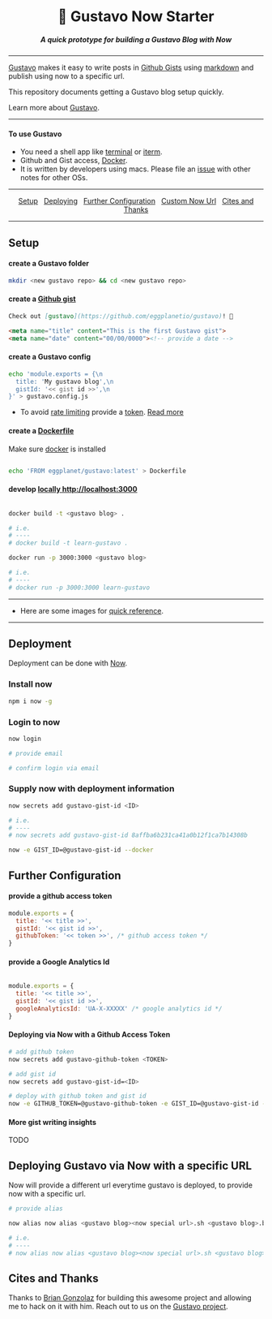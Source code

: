 <h1 align="center">👨 Gustavo Now Starter</h1>

<h5 align="center">A quick prototype for building a Gustavo Blog with Now</h5>

---

[Gustavo](https://github.com/eggplanetio/gustavo) makes it easy to write posts in [Github Gists](https://gist.github.com/) using [markdown](https://daringfireball.net/projects/markdown/) and publish using now to a specific url.

This repository documents getting a Gustavo blog setup quickly. 

Learn more about [Gustavo](https://github.com/eggplanetio/gustavo).

---

#### To use Gustavo 

-  You need a shell app like [terminal](https://lifehacker.com/5857046/the-best-terminal-emulator-for-mac-os-x) or [iterm](https://www.iterm2.com/version3.html). 
-  Github and Gist access, [Docker](https://www.docker.com/). 
-  It is written by developers using macs. Please file an [issue](https://github.com/eggplanetio/gustavo/issues) with other notes for other OSs.

---

<p align="center">
  <a href="#setup">Setup</a>&nbsp;&nbsp;
   <a href="#deploy">Deploying</a>&nbsp;&nbsp;
  <a href="#further-configuration">Further Configuration</a>&nbsp;&nbsp;
  <a href="#custom-url">Custom Now Url</a>&nbsp;&nbsp;
  <a href="#cite">Cites and Thanks</a>
</p>

---

<h2 id="setup">Setup</h2>

#### create a Gustavo folder
```bash
mkdir <new gustavo repo> && cd <new gustavo repo>
```

#### create a [Github gist](https://gist.github.com/)
```md
Check out [gustavo](https://github.com/eggplanetio/gustavo)! 🚀

<meta name="title" content="This is the first Gustavo gist">
<meta name="date" content="00/00/0000"><!-- provide a date -->

```

#### create a Gustavo config
```bash
echo 'module.exports = {\n
  title: 'My gustavo blog',\n
  gistId: '<< gist id >>',\n
}' > gustavo.config.js  
```

-  To avoid [rate limiting](https://github.com/dflydev/embed-github-gist/issues/10) provide a [token](https://help.github.com/articles/creating-a-personal-access-token-for-the-command-line/). [Read more](#urther-configuration)

#### create a [Dockerfile](https://docs.docker.com/engine/reference/builder/)

Make sure [docker](https://www.docker.com/docker-mac) is installed

```bash

echo 'FROM eggplanet/gustavo:latest' > Dockerfile

```

#### develop [locally http://localhost:3000](http://localhost:3000)

```bash

docker build -t <gustavo blog> .

# i.e.
# ----
# docker build -t learn-gustavo .

docker run -p 3000:3000 <gustavo blog>

# i.e.
# ----
# docker run -p 3000:3000 learn-gustavo

```

---

- Here are some images for [quick reference](https://github.com/yowainwright/learn-gustavo/blob/master/documentation/image-reference.md).

---

<h2 id="deploy">Deployment</h2>

Deployment can be done with [Now](https://zeit.co/now).

### Install now
```bash
npm i now -g

```

### Login to now
```bash
now login

# provide email

# confirm login via email
```

### Supply now with deployment information
```bash
now secrets add gustavo-gist-id <ID>

# i.e.
# ----
# now secrets add gustavo-gist-id 8affba6b231ca41a0b12f1ca7b14308b

now -e GIST_ID=@gustavo-gist-id --docker

```

<h2 id="further-configuration">Further Configuration</h2>

#### provide a github access token
```javascript
module.exports = {
  title: '<< title >>',
  gistId: '<< gist id >>',
  githubToken: '<< token >>', /* github access token */
}
```

#### provide a Google Analytics Id

```javascript

module.exports = {
  title: '<< title >>',
  gistId: '<< gist id >>',
  googleAnalyticsId: 'UA-X-XXXXX' /* google analytics id */
}

```

#### Deploying via Now with a Github Access Token

```bash
# add github token 
now secrets add gustavo-github-token <TOKEN>

# add gist id 
now secrets add gustavo-gist-id=<ID>

# deploy with github token and gist id
now -e GITHUB_TOKEN=@gustavo-github-token -e GIST_ID=@gustavo-gist-id --docker

```


#### More gist writing insights

TODO 

<h2 id="custom-url">Deploying Gustavo via Now with a specific URL</h2>

Now will provide a different url everytime gustavo is deployed, to provide now with a specific url.

```bash
# provide alias

now alias now alias <gustavo blog><now special url>.sh <gustavo blog>.blog

# i.e.
# ----
# now alias now alias <gustavo blog><now special url>.sh <gustavo blog>.blog

```

<h2 id="cite">Cites and Thanks</h2>

Thanks to [Brian Gonzolaz](https://www.briangonzalez.org/) for building this awesome project and allowing me to hack on it with him. Reach out to us on the [Gustavo project](https://github.com/eggplanetio/gustavo).



